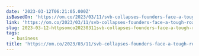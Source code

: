 ```yaml
---
date: '2023-03-12T06:21:05.000Z'
isBasedOn: 'https://om.co/2023/03/11/svb-collapses-founders-face-a-tough-road-ahead/'
link: 'https://om.co/2023/03/11/svb-collapses-founders-face-a-tough-road-ahead/'
slug: 2023-03-12-httpsomco20230311svb-collapses-founders-face-a-tough-road-ahead
tags:
  - business
title: 'https://om.co/2023/03/11/svb-collapses-founders-face-a-tough-road-ahead/'
---
```


